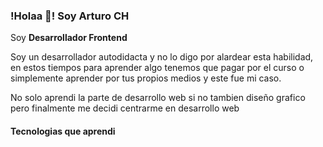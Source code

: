 ### !Holaa 👋! Soy Arturo CH

<p align="">Soy <strong>Desarrollador Frontend</strong></p>

<p>Soy un desarrollador autodidacta y no lo digo por alardear esta habilidad, en estos tiempos para aprender algo tenemos que pagar por el curso o simplemente aprender por tus propios medios y este fue mi caso.</p>
<p>No solo aprendi la parte de desarrollo web si no tambien diseño grafico pero finalmente me decidi centrarme en desarrollo web</p>

#### Tecnologias que aprendi

